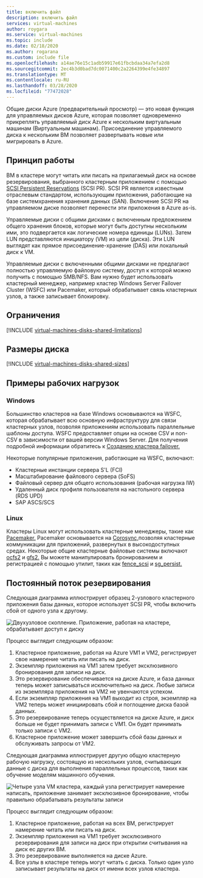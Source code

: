 ```yaml
---
title: включить файл
description: включить файл
services: virtual-machines
author: roygara
ms.service: virtual-machines
ms.topic: include
ms.date: 02/18/2020
ms.author: rogarana
ms.custom: include file
ms.openlocfilehash: a14ae76e15c1adb59917e61fbcbdaa34a7efa2d8
ms.sourcegitcommit: 2ec4b3d0bad7dc0071400c2a2264399e4fe34897
ms.translationtype: MT
ms.contentlocale: ru-RU
ms.lasthandoff: 03/28/2020
ms.locfileid: "77472028"
---
```

Общие диски Azure (предварительный просмотр) — это новая функция для управляемых дисков Azure, которая позволяет одновременно прикреплять управляемый диск Azure к нескольким виртуальным машинам (Виртуальным машинам). Присоединение управляемого диска к нескольким ВМ позволяет развертывать новые или мигрировать в Azure.

## <a name="how-it-works"></a>Принцип работы

ВМ в кластере могут читать или писать на прилагаемый диск на основе резервирования, выбранного кластерным приложением с помощью [SCSI Persistent Reservations](https://www.t10.org/members/w_spc3.htm) (SCSI PR). SCSI PR является известным отраслевым стандартом, использующим приложения, работающие на базе системхранения хранения данных (SAN). Включение SCSI PR на управляемом диске позволяет перенести эти приложения в Azure as-is.

Управляемые диски с общими дисками с включенным предложением общего хранения блоков, которые могут быть доступны нескольким ими, это подвергается как логические номера единицы (LUNs). Затем LUN представляются инициатору (VM) из цели (диска). Эти LUN выглядят как прямое присоединение-хранение (DAS) или локальный диск к VM.

Управляемые диски с включенными общими дисками не предлагают полностью управляемую файловую систему, доступ к которой можно получить с помощью SMB/NFS. Вам нужно будет использовать кластерный менеджер, например кластер Windows Server Failover Cluster (WSFC) или Pacemaker, который обрабатывает связь кластерных узлов, а также записывает блокировку.

## <a name="limitations"></a>Ограничения

[!INCLUDE [virtual-machines-disks-shared-limitations](virtual-machines-disks-shared-limitations.md)]

## <a name="disk-sizes"></a>Размеры диска

[!INCLUDE [virtual-machines-disks-shared-sizes](virtual-machines-disks-shared-sizes.md)]

## <a name="sample-workloads"></a>Примеры рабочих нагрузок

### <a name="windows"></a>Windows

Большинство кластеров на базе Windows основываются на WSFC, которая обрабатывает всю основную инфраструктуру для связи кластерных узлов, позволяя приложениям использовать параллельные шаблоны доступа. WSFC предоставляет опции на основе CSV и non-CSV в зависимости от вашей версии Windows Server. Для получения подробной информации обратитесь к [Созданию кластера failover.](https://docs.microsoft.com/windows-server/failover-clustering/create-failover-cluster)

Некоторые популярные приложения, работающие на WSFC, включают:

- Кластерные инстанции сервера S'L (FCI)
- Масштабирование файлового сервера (SoFS)
- Файловый сервер для общего использования (рабочая нагрузка IW)
- Удаленный диск профиля пользователя на настольного сервера (RDS UPD)
- SAP ASCS/SCS

### <a name="linux"></a>Linux

Кластеры Linux могут использовать кластерные менеджеры, такие как [Pacemaker.](https://wiki.clusterlabs.org/wiki/Pacemaker) Pacemaker основывается на [Corosync,](http://corosync.github.io/corosync/)позволяя кластерные коммуникации для приложений, развернутых в высокодоступных средах. Некоторые общие кластерные файловые системы включают [ocfs2](https://oss.oracle.com/projects/ocfs2/) и [gfs2.](https://access.redhat.com/documentation/en-us/red_hat_enterprise_linux/7/html/global_file_system_2/ch-overview-gfs2) Вы можете манипулировать бронированием и регистрацией с помощью утилит, таких как [fence_scsi](http://manpages.ubuntu.com/manpages/eoan/man8/fence_scsi.8.html) и [sg_persist.](https://linux.die.net/man/8/sg_persist)

## <a name="persistent-reservation-flow"></a>Постоянный поток резервирования

Следующая диаграмма иллюстрирует образец 2-узлового кластерного приложения базы данных, которое использует SCSI PR, чтобы включить сбой от одного узла к другому.

![Двухузловое скопление. Приложение, работая на кластере, обрабатывает доступ к диску](media/virtual-machines-disks-shared-disks/shared-disk-updated-two-node-cluster-diagram.png)

Процесс выглядит следующим образом:

1. Кластерное приложение, работая на Azure VM1 и VM2, регистрирует свое намерение читать или писать на диск.
1. Экземпляр приложения на VM1 затем требует эксклюзивного бронирования для записи на диск.
1. Это резервирование обеспечивается на диске Azure, и база данных теперь может записываться исключительно на диск. Любые записи из экземпляра приложения на VM2 не увенчаются успехом.
1. Если экземпляр приложения на VM1 выходит из строя, экземпляр на VM2 теперь может инициировать сбой и поглощение диска базой данных.
1. Это резервирование теперь осуществляется на диске Azure, и диск больше не будет принимать записи с VM1. Он будет принимать только записи с VM2.
1. Кластерное приложение может завершить сбой базы данных и обслуживать запросы от VM2.

Следующая диаграмма иллюстрирует другую общую кластерную рабочую нагрузку, состоящую из нескольких узлов, считывающих данные с диска для выполнения параллельных процессов, таких как обучение моделям машинного обучения.

![Четыре узла VM кластера, каждый узла регистрирует намерение написать, приложение занимает эксклюзивное бронирование, чтобы правильно обрабатывать результаты записи](media/virtual-machines-disks-shared-disks/shared-disk-updated-machine-learning-trainer-model.png)

Процесс выглядит следующим образом:

1. Кластерное приложение, работая на всех ВМ, регистрирует намерение читать или писать на диск.
1. Экземпляр приложения на VM1 требует эксклюзивного резервирования для записи на диск при открытии считывания на диск ес других ВМ.
1. Это резервирование выполняется на диске Azure.
1. Все узлы в кластере теперь могут читать с диска. Только один узло записывает результаты на диск от имени всех узлов кластера.